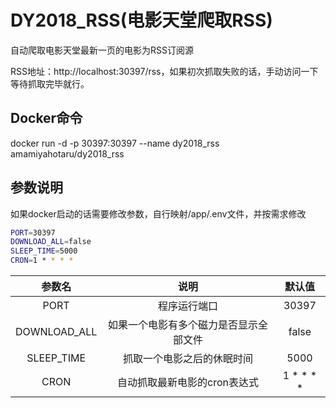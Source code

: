 # DY2018_RSS(电影天堂爬取RSS)
自动爬取电影天堂最新一页的电影为RSS订阅源

RSS地址：http://localhost:30397/rss，如果初次抓取失败的话，手动访问一下等待抓取完毕就行。
## Docker命令
docker run -d -p 30397:30397 --name dy2018_rss amamiyahotaru/dy2018_rss

## 参数说明

如果docker启动的话需要修改参数，自行映射/app/.env文件，并按需求修改

```bash
PORT=30397
DOWNLOAD_ALL=false
SLEEP_TIME=5000
CRON=1 * * * *
```

| 参数名  | 说明 | 默认值 |
|:-------:|:-------:|:-------:|
| PORT  | 程序运行端口   |  30397   | 
| DOWNLOAD_ALL  | 如果一个电影有多个磁力是否显示全部文件   |  false   | 
| SLEEP_TIME  | 抓取一个电影之后的休眠时间   |  5000   | 
| CRON  | 自动抓取最新电影的cron表达式   |  1 * * * *   | 

 
